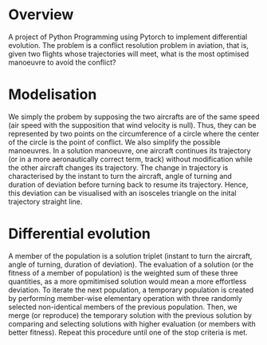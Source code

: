 # Overview
A project of Python Programming using Pytorch to implement differential evolution. The problem is a conflict resolution problem in aviation, that is, given two flights whose trajectories will meet, what is the most optimised manoeuvre to avoid the conflict? 

# Modelisation
We simply the probem by supposing the two aircrafts are of the same speed (air speed with the supposition that wind velocity is null). Thus, they can be represented by two points on the circumference of a circle where the center of the circle is the point of conflict. We also simplify the possible manoeuvres. In a solution manoeuvre, one aircraft continues its trajectory (or in a more aeronautically correct term, track) without modification while the other aircraft changes its trajectory. The change in trajectory is characterised by the instant to turn the aircraft, angle of turning and duration of deviation before turning back to resume its trajectory. Hence, this deviation can be visualised with an isosceles triangle on the inital trajectory straight line.

# Differential evolution
A member of the population is a solution triplet (instant to turn the aircraft, angle of turning, duration of deviation). The evaluation of a solution (or the fitness of a member of population) is the weighted sum of these three quantities, as a more opmitimised solution would mean a more effortless deviation. To iterate the next population, a temporary population is created by performing member-wise elementary operation with three randomly selected non-identical members of the previous population. Then, we merge (or reproduce) the temporary solution with the previous solution by comparing and selecting solutions with higher evaluation (or members with better fitness). Repeat this procedure until one of the stop criteria is met.

